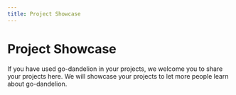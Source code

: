 ```yaml
---
title: Project Showcase
---
```


# Project Showcase
If you have used go-dandelion in your projects, we welcome you to share your projects here.
We will showcase your projects to let more people learn about go-dandelion.

